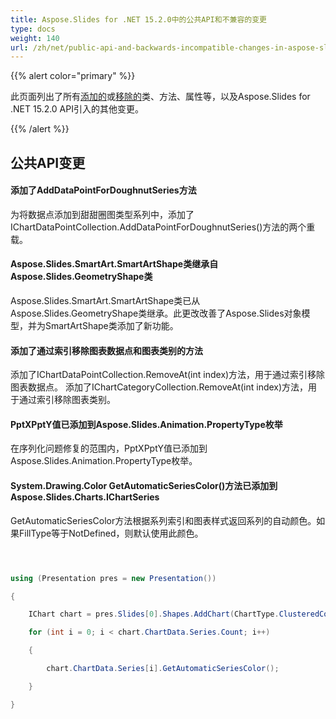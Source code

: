 ```yaml
---
title: Aspose.Slides for .NET 15.2.0中的公共API和不兼容的变更
type: docs
weight: 140
url: /zh/net/public-api-and-backwards-incompatible-changes-in-aspose-slides-for-net-15-2-0/
---
```


{{% alert color="primary" %}} 

此页面列出了所有[添加的](/slides/zh/net/public-api-and-backwards-incompatible-changes-in-aspose-slides-for-net-15-2-0/)或[移除的](/slides/zh/net/public-api-and-backwards-incompatible-changes-in-aspose-slides-for-net-15-2-0/)类、方法、属性等，以及Aspose.Slides for .NET 15.2.0 API引入的其他变更。

{{% /alert %}} 
## **公共API变更**
#### **添加了AddDataPointForDoughnutSeries方法**
为将数据点添加到甜甜圈图类型系列中，添加了IChartDataPointCollection.AddDataPointForDoughnutSeries()方法的两个重载。
#### **Aspose.Slides.SmartArt.SmartArtShape类继承自Aspose.Slides.GeometryShape类**
Aspose.Slides.SmartArt.SmartArtShape类已从Aspose.Slides.GeometryShape类继承。此更改改善了Aspose.Slides对象模型，并为SmartArtShape类添加了新功能。
#### **添加了通过索引移除图表数据点和图表类别的方法**
添加了IChartDataPointCollection.RemoveAt(int index)方法，用于通过索引移除图表数据点。
添加了IChartCategoryCollection.RemoveAt(int index)方法，用于通过索引移除图表类别。
#### **PptXPptY值已添加到Aspose.Slides.Animation.PropertyType枚举**
在序列化问题修复的范围内，PptXPptY值已添加到Aspose.Slides.Animation.PropertyType枚举。
#### **System.Drawing.Color GetAutomaticSeriesColor()方法已添加到Aspose.Slides.Charts.IChartSeries**
GetAutomaticSeriesColor方法根据系列索引和图表样式返回系列的自动颜色。如果FillType等于NotDefined，则默认使用此颜色。

``` csharp



using (Presentation pres = new Presentation())

{

    IChart chart = pres.Slides[0].Shapes.AddChart(ChartType.ClusteredColumn, 100, 50, 600, 400);

    for (int i = 0; i < chart.ChartData.Series.Count; i++)

    {

        chart.ChartData.Series[i].GetAutomaticSeriesColor();

    }

}

``` 